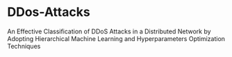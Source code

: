 # DDos-Attacks
An Effective Classification of DDoS Attacks in a Distributed Network by Adopting Hierarchical Machine Learning and Hyperparameters Optimization Techniques
